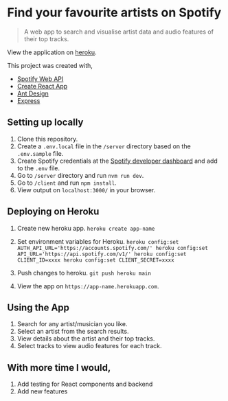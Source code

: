 # Find your favourite artists on Spotify

> A web app to search and visualise artist data and audio features of their top tracks.

View the application on [heroku](https://find-artist-app.herokuapp.com/).

This project was created with,

- [Spotify Web API](https://developer.spotify.com/documentation/web-api/)
- [Create React App](https://github.com/facebook/create-react-app)
- [Ant Design](https://ant.design/)
- [Express](https://expressjs.com/)

## Setting up locally

1. Clone this repository.
2. Create a `.env.local` file in the `/server` directory based on the `.env.sample` file.
3. Create Spotify credentials at the 
[Spotify developer dashboard](https://developer.spotify.com/dashboard/login) and add to the `.env` file.
4. Go to `/server` directory and run `nvm run dev`.
5. Go to `/client` and run `npm install`.
6. View output on `localhost:3000/` in your browser.

## Deploying on Heroku

1. Create new heroku app.
`heroku create app-name`

2. Set environment variables for Heroku.
`heroku config:set AUTH_API_URL='https://accounts.spotify.com/'
heroku config:set API_URL='https://api.spotify.com/v1/'
heroku config:set CLIENT_ID=xxxx
heroku config:set CLIENT_SECRET=xxxx`

3. Push changes to heroku.
`git push heroku main`

4. View the app on `https://app-name.herokuapp.com`.

## Using the App

1. Search for any artist/musician you like.
2. Select an artist from the search results. 
3. View details about the artist and their top tracks.
4. Select tracks to view audio features for each track.

## With more time I would,

1. Add testing for React components and backend
2. Add new features



